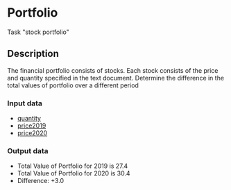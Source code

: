 # Portfolio

Task "stock portfolio"

## Description

The financial portfolio consists of stocks. Each stock consists of the price and quantity specified in the text document. Determine the difference in the total values of portfolio over a different period

### Input data

- [quantity](src/main/resources/quantity/quantity.txt)
- [price2019](src/main/resources/price/price2019.txt)
- [price2020](src/main/resources/price/price2020.txt)

### Output data

- Total Value of Portfolio for 2019 is 27.4
- Total Value of Portfolio for 2020 is 30.4
- Difference: +3.0
